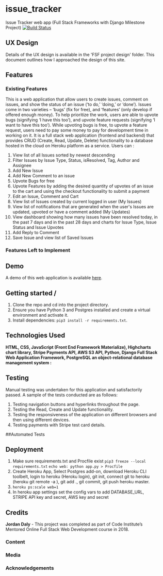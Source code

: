 # issue_tracker
Issue Tracker web app (Full Stack Frameworks with Django Milestone Project)
[![Build Status](https://travis-ci.org/jordandaly/issue_tracker.svg?branch=master)](https://travis-ci.org/jordandaly/issue_tracker)

## UX Design

Details of the UX design is available in the 'FSF project design' folder. This document outlines how I approached the design of this site.

## Features

### Existing Features

This is a web application that allow users to create issues, comment on issues, and show the status of an issue (‘to do,’ ‘doing,’ or ‘done’).
Issues come in two varieties – ‘bugs’ (fix for free), and ‘features’ (only develop if offered enough money). To help prioritize the work, users are able to upvote bugs (signifying ‘I have this too’), and upvote feature requests (signifying ‘I want to have this too’).
While upvoting bugs is free, to upvote a feature request, users need to pay some money to pay for development time in working on it.
It is a full stack web application (frontend and backend) that provides CRUD (Create, Read, Update, Delete) functionality to a database hosted in the cloud on Heroku platform as a service. Users can :
1.	View list of all Issues sorted by newest descending
2.  Filter Issues by Issue Type, Status, isResolved, Tag, Author and Assignee
3.	Add New Issue
4.  Add New Comment to an issue
5.	Upvote Bugs for free
6.  Upvote Features by adding the desired quantity of upvotes of an issue to the cart and using the checkout functionality to submit a payment
7.	Edit an Issue, Comment and Cart
8.  View list of Issues created by current logged in user (My Issues)
9.  View list of notifications that are generated when the user's Issues are updated, upvoted or have a comment added (My Updates)
10. View dashboard showing how many issues have been resolved today, in the past 7 days and in the past 28 days and charts for Issue Type, Issue Status and Issue Upvotes
11. Add Reply to Comment
12. Save Issue and view list of Saved Issues

### Features Left to Implement

## Demo

A demo of this web application is available [here](https://daly-issue-tracker.herokuapp.com/).


## Getting started /

1. Clone the repo and cd into the project directory.
2. Ensure you have Python 3 and Postgres installed and create a virtual environment and activate it.
3. Install dependencies: `pip3 install -r requirements.txt`.


## Technologies Used

**HTML, CSS, JavaScript (Front End Framework Materialize), Highcharts chart library, Stripe Payments API, AWS S3 API, Python, Django Full Stack Web Application Framework, PostgreSQL an object-relational database management system :**

## Testing

Manual testing was undertaken for this application and satisfactorily passed. A sample of the tests conducted are as follows:
1.	Testing navigation buttons and hyperlinks throughout the page.
2.	Testing the Read, Create and Update functionality.
3.	Testing the responsiveness of the application on different browsers and then using different devices.
4.  Testing payments with Stripe test card details.

##Automated Tests

## Deployment
1. Make sure requirements.txt and Procfile exist
`pip3 freeze --local requirements.txt`
`echo web: python app.py > Procfile`
2. Create Heroku App, Select Postgres add-on, download Heroku CLI toolbelt, login to heroku (Heroku login), git init, connect git to heroku (heroku git remote -a <project>), git add ., git commit, git push heroku master.
3. `heroku ps:scale web=1`
4. In heroku app settings set the config vars to add DATABASE_URL, STRIPE API key and secret, AWS key and secret

## Credits

**Jordan Daly** - This project was completed as part of Code Institute’s Mentored Online Full Stack Web Development course in 2018.

### Content

### Media

### Acknowledgements
